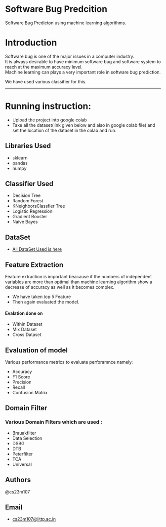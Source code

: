 # Software Bug Predcition

Software Bug Predicton using machine learning algorithms.

# Introduction
Software bug is one of the major issues in a computer industry. \
It is always desirable to have minimum software bug and software system to reach at the maximum accuracy level.  \
Machine learning can plays a very important role in software bug prediction.

We have used various classifier for this.
__ __

# Running instruction:
 - Upload the project into google colab
 - Take all the dataset(link given below and also in google colab file) and set the location of the dataset in the colab and run.
## Libraries Used

- sklearn
- pandas
- numpy

## Classifier Used
- Decision Tree
- Random Forest
- KNeighborsClassfier Tree
- Logistic Regression
- Gradient Booster
- Naive Bayes


## DataSet

 - [All DataSet Used is here](https://drive.google.com/drive/folders/1IFdXSOE3kVxMRsbNIqu3Z5FBsQ8gKRHy?usp=drive_link)
 


## Feature Extraction
Feature extraction is important beacause if the numbers of independent variables are more than optimal than machine learning algorithm show a decrease of accuracy as well as it becomes complex.
 - We have taken top 5 Feature
 - Then again evaluated the model.
#### Evalation done on
 - Within Dataset
 - Mix Dataset
 - Cross Dataset
## Evaluation of model

Various performance metrics to evaluate perforamnce namely:
 - Accuracy
 - F1 Score
 - Precision
 - Recall
 - Confusion Matrix




## Domain Filter

### Various Domain Filters which are used :
 - Brauakfilter
 - Data Selection
 - DSBG
 - DTB
 - Peterfilter
 - TCA
 - Universal
## Authors
@cs23m107
## Email
- cs23m107@iittp.ac.in


